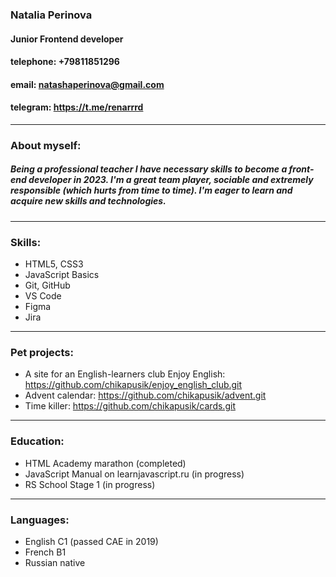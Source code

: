 ### Natalia Perinova
#### Junior Frontend developer
#### telephone: +79811851296
#### email: natashaperinova@gmail.com
#### telegram: https://t.me/renarrrd
---
### About myself:
##### Being a professional teacher I have necessary skills to become a front-end developer in 2023. I'm a great team player, sociable and extremely responsible (which hurts from time to time). I'm eager to learn and acquire new skills and technologies.
---
### Skills:
* HTML5, CSS3
* JavaScript Basics
* Git, GitHub
* VS Code
* Figma
* Jira
---
### Pet projects:
* A site for an English-learners club Enjoy English: https://github.com/chikapusik/enjoy_english_club.git
* Advent calendar: https://github.com/chikapusik/advent.git
* Time killer: https://github.com/chikapusik/cards.git
---
### Education:
* HTML Academy marathon (completed)
* JavaScript Manual on learnjavascript.ru (in progress)
* RS School Stage 1 (in progress)
---
### Languages:
* English C1 (passed CAE in 2019)
* French B1
* Russian native
